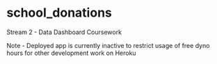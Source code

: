 # school_donations
Stream 2 - Data Dashboard Coursework

Note - Deployed app is currently inactive to restrict usage of free dyno hours for other development work on Heroku
